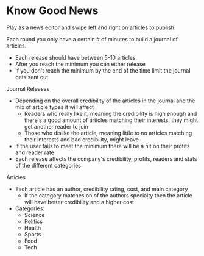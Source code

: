 # Know Good News

Play as a news editor and swipe left and right on articles to publish.

Each round you only have a certain # of minutes to build a journal of articles. 
- Each release should have between 5-10 articles. 
- After you reach the minimum you can either release
- If you don't reach the minimum by the end of the time limit the journal gets sent out

Journal Releases
- Depending on the overall credibility of the articles in the journal and the mix of article types it will affect
  - Readers who really like it, meaning the credibility is high enough and there's a good amount of articles matching their interests, they might get another reader to join
  - Those who dislike the article, meaning little to no articles matching their interests and bad credibility, might leave
- If the user fails to meet the minimum there will be a hit on their profits and reader rate
- Each release affects the company's credibility, profits, readers and stats of the different categories

Articles
- Each article has an author, credibility rating, cost, and main category
  - If the category matches on of the authors specialty then the article will have better credibility and a higher cost
- Categories:
  - Science
  - Politics
  - Health
  - Sports
  - Food
  - Tech
